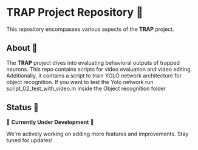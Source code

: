 # TRAP Project Repository 🚀

This repository encompasses various aspects of the **TRAP** project.

## About 📖

The **TRAP** project dives into evaluating behavioral outputs of trapped neurons. This repo contains scripts for video evaluation and video editing. Additionally, it contains a script to train YOLO network architecture for object recognition.
If you want to test the Yolo network run script_02_test_with_video.m inside the Object recognition folder

## Status 🚧

:construction: **Currently Under Development** :construction:

We're actively working on adding more features and improvements. Stay tuned for updates!
